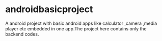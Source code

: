 # androidbasicproject
A android project with basic android apps like calculator ,camera ,media player etc embedded in one app.The project here contains only the backend codes.
